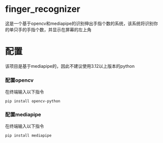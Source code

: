 # finger_recognizer

这是一个基于opencv和mediapipe的识别伸出手指个数的系统，该系统将识别你的单只手的手指个数，并显示在屏幕的左上角

# 配置

该项目是基于mediapipe的，因此不建议使用3.12以上版本的python

### 配置opencv

在终端输入以下指令

`pip install opencv-python`

### 配置mediapipe

在终端输入以下指令

`pip install mediapipe`
